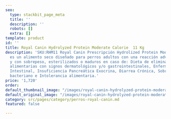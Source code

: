 ```yaml
---
seo:
  type: stackbit_page_meta
  title: ''
  description: ''
  robots: []
  extra: []
template: product
id: ''
title: Royal Canin Hydrolyzed Protein Moderate Calorie  11 Kg
description: 'SKU:RHM11 Royal Canin Prescripción Hydrolized Protein Moderate Calorie
  es un alimento seco diseñado para perros adultos con una reacción adversa al alimento
  y con sobrepeso, esterilizados o maduros en caso de: Dieta de eliminación, Alergias
  alimentarias con signos dermatológicos y/o gastrointestinales, Enfermedad Inflamatoria
  Intestinal, Insuficiencia Pancreática Exocrina, Diarrea Crónica, Sobre crecimiento
  bacteriano e Intolerancia alimentaria.'
price: '1,720'
order: 
default_thumbnail_image: "/images/royal-canin-hydrolyzed-protein-moderate-calorie.jpg"
default_original_image: "/images/royal-canin-hydrolyzed-protein-moderate-calorie.jpg"
category: src/pages/category/perros-royal-canin.md
featured: false

---
```

